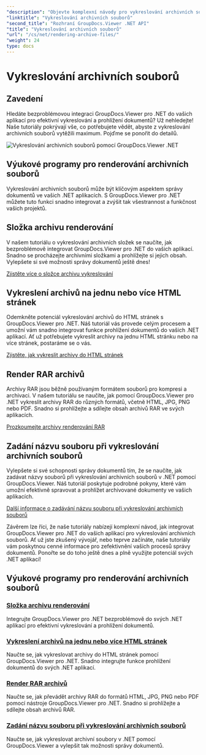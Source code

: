 ```yaml
---
"description": "Objevte komplexní návody pro vykreslování archivních souborů pomocí GroupDocs.Viewer pro .NET. Integrujte je bezproblémově a efektivně do svých .NET aplikací."
"linktitle": "Vykreslování archivních souborů"
"second_title": "Rozhraní GroupDocs.Viewer .NET API"
"title": "Vykreslování archivních souborů"
"url": "/cs/net/rendering-archive-files/"
"weight": 24
type: docs
---
```

# Vykreslování archivních souborů

## Zavedení

Hledáte bezproblémovou integraci GroupDocs.Viewer pro .NET do vašich aplikací pro efektivní vykreslování a prohlížení dokumentů? Už nehledejte! Naše tutoriály pokrývají vše, co potřebujete vědět, abyste z vykreslování archivních souborů vytěžili maximum. Pojďme se ponořit do detailů.

![Vykreslování archivních souborů pomocí GroupDocs.Viewer .NET](/viewer/rendering-archive-files/image.png)

## Výukové programy pro renderování archivních souborů

Vykreslování archivních souborů může být klíčovým aspektem správy dokumentů ve vašich .NET aplikacích. S GroupDocs.Viewer pro .NET můžete tuto funkci snadno integrovat a zvýšit tak všestrannost a funkčnost vašich projektů.

## Složka archivu renderování

V našem tutoriálu o vykreslování archivních složek se naučíte, jak bezproblémově integrovat GroupDocs.Viewer pro .NET do vašich aplikací. Snadno se procházejte archivními složkami a prohlížejte si jejich obsah. Vylepšete si své možnosti správy dokumentů ještě dnes!

[Zjistěte více o složce archivu vykreslování](./render-archive-folder/)

## Vykreslení archivů na jednu nebo více HTML stránek

Odemkněte potenciál vykreslování archivů do HTML stránek s GroupDocs.Viewer pro .NET. Náš tutoriál vás provede celým procesem a umožní vám snadno integrovat funkce prohlížení dokumentů do vašich .NET aplikací. Ať už potřebujete vykreslit archivy na jednu HTML stránku nebo na více stránek, postaráme se o vás.

[Zjistěte, jak vykreslit archivy do HTML stránek](./render-archives-html/)

## Render RAR archivů

Archivy RAR jsou běžně používaným formátem souborů pro kompresi a archivaci. V našem tutoriálu se naučíte, jak pomocí GroupDocs.Viewer pro .NET vykreslit archivy RAR do různých formátů, včetně HTML, JPG, PNG nebo PDF. Snadno si prohlížejte a sdílejte obsah archivů RAR ve svých aplikacích.

[Prozkoumejte archivy renderování RAR](./render-rar/)

## Zadání názvu souboru při vykreslování archivních souborů

Vylepšete si své schopnosti správy dokumentů tím, že se naučíte, jak zadávat názvy souborů při vykreslování archivních souborů v .NET pomocí GroupDocs.Viewer. Náš tutoriál poskytuje podrobné pokyny, které vám umožní efektivně spravovat a prohlížet archivované dokumenty ve vašich aplikacích.

[Další informace o zadávání názvu souboru při vykreslování archivních souborů](./specify-filename-render-archive/)

Závěrem lze říci, že naše tutoriály nabízejí komplexní návod, jak integrovat GroupDocs.Viewer pro .NET do vašich aplikací pro vykreslování archivních souborů. Ať už jste zkušený vývojář, nebo teprve začínáte, naše tutoriály vám poskytnou cenné informace pro zefektivnění vašich procesů správy dokumentů. Ponořte se do toho ještě dnes a plně využijte potenciál svých .NET aplikací!
## Výukové programy pro renderování archivních souborů
### [Složka archivu renderování](./render-archive-folder/)
Integrujte GroupDocs.Viewer pro .NET bezproblémově do svých .NET aplikací pro efektivní vykreslování a prohlížení dokumentů.
### [Vykreslení archivů na jednu nebo více HTML stránek](./render-archives-html/)
Naučte se, jak vykreslovat archivy do HTML stránek pomocí GroupDocs.Viewer pro .NET. Snadno integrujte funkce prohlížení dokumentů do svých .NET aplikací.
### [Render RAR archivů](./render-rar/)
Naučte se, jak převádět archivy RAR do formátů HTML, JPG, PNG nebo PDF pomocí nástroje GroupDocs.Viewer pro .NET. Snadno si prohlížejte a sdílejte obsah archivů RAR.
### [Zadání názvu souboru při vykreslování archivních souborů](./specify-filename-render-archive/)
Naučte se, jak vykreslovat archivní soubory v .NET pomocí GroupDocs.Viewer a vylepšit tak možnosti správy dokumentů.